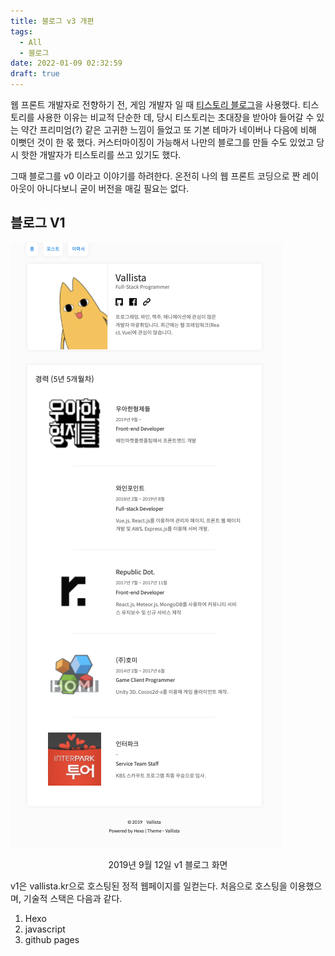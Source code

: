 ```yaml
---
title: 블로그 v3 개편
tags:
  - All
  - 블로그
date: 2022-01-09 02:32:59
draft: true
---
```


웹 프론트 개발자로 전향하기 전, 게임 개발자 일 때 [티스토리 블로그](https://vallista.tistory.com)을 사용했다. 티스토리를 사용한 이유는 비교적 단순한 데, 당시 티스토리는 초대장을 받아야 들어갈 수 있는 약간 프리미엄(?) 같은 고귀한 느낌이 들었고 또 기본 테마가 네이버나 다음에 비해 이뻣던 것이 한 몫 했다. 커스터마이징이 가능해서 나만의 블로그를 만들 수도 있었고 당시 핫한 개발자가 티스토리를 쓰고 있기도 했다.

그때 블로그를 v0 이라고 이야기를 하려한다. 온전히 나의 웹 프론트 코딩으로 짠 레이아웃이 아니다보니 굳이 버전을 매길 필요는 없다.

## 블로그 V1

![2019년 9월 12일](assets/1.png)

<center>2019년 9월 12일 v1 블로그 화면</center>

v1은 vallista.kr으로 호스팅된 정적 웹페이지를 일컫는다. 처음으로 호스팅을 이용했으며, 기술적 스택은 다음과 같다.

1. Hexo
2. javascript
3. github pages
